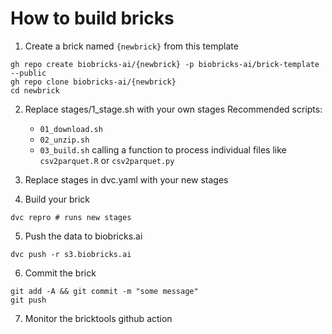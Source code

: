 # How to build bricks

1. Create a brick named `{newbrick}` from this template
```
gh repo create biobricks-ai/{newbrick} -p biobricks-ai/brick-template --public
gh repo clone biobricks-ai/{newbrick}
cd newbrick
```

2. Replace stages/1_stage.sh with your own stages
    Recommended scripts:
    - ``01_download.sh``
    - ``02_unzip.sh``
    - ``03_build.sh`` calling a function to process individual files like ``csv2parquet.R`` or ``csv2parquet.py``

3. Replace stages in dvc.yaml with your new stages
    
4. Build your brick
```
dvc repro # runs new stages
```
5. Push the data to biobricks.ai
```
dvc push -r s3.biobricks.ai 
```
6. Commit the brick
```
git add -A && git commit -m "some message"
git push
```
7. Monitor the bricktools github action

